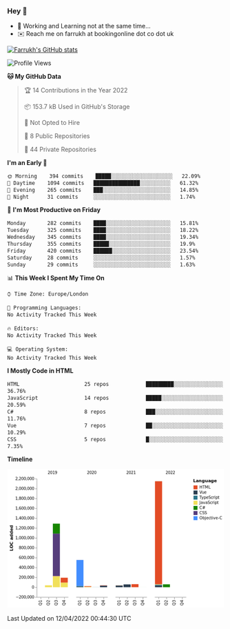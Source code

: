 ### Hey 👋

- 🏃 Working and Learning not at the same time...
- ✉️ Reach me on farrukh at bookingonline dot co dot uk

[![Farrukh's GitHub stats](https://github-readme-stats.vercel.app/api?username=mfsbo&hide=stars&count_private=true)](https://github.com/mfsbo/)

<!--START_SECTION:waka-->
![Profile Views](http://img.shields.io/badge/Profile%20Views-130-blue)

**🐱 My GitHub Data** 

> 🏆 14 Contributions in the Year 2022
 > 
> 📦 153.7 kB Used in GitHub's Storage 
 > 
> 🚫 Not Opted to Hire
 > 
> 📜 8 Public Repositories 
 > 
> 🔑 44 Private Repositories  
 > 
**I'm an Early 🐤** 

```text
🌞 Morning    394 commits    █████░░░░░░░░░░░░░░░░░░░░   22.09% 
🌆 Daytime    1094 commits   ███████████████░░░░░░░░░░   61.32% 
🌃 Evening    265 commits    ███░░░░░░░░░░░░░░░░░░░░░░   14.85% 
🌙 Night      31 commits     ░░░░░░░░░░░░░░░░░░░░░░░░░   1.74%

```
📅 **I'm Most Productive on Friday** 

```text
Monday       282 commits    ████░░░░░░░░░░░░░░░░░░░░░   15.81% 
Tuesday      325 commits    ████░░░░░░░░░░░░░░░░░░░░░   18.22% 
Wednesday    345 commits    ████░░░░░░░░░░░░░░░░░░░░░   19.34% 
Thursday     355 commits    █████░░░░░░░░░░░░░░░░░░░░   19.9% 
Friday       420 commits    ██████░░░░░░░░░░░░░░░░░░░   23.54% 
Saturday     28 commits     ░░░░░░░░░░░░░░░░░░░░░░░░░   1.57% 
Sunday       29 commits     ░░░░░░░░░░░░░░░░░░░░░░░░░   1.63%

```


📊 **This Week I Spent My Time On** 

```text
⌚︎ Time Zone: Europe/London

💬 Programming Languages: 
No Activity Tracked This Week

🔥 Editors: 
No Activity Tracked This Week

💻 Operating System: 
No Activity Tracked This Week

```

**I Mostly Code in HTML** 

```text
HTML                     25 repos            █████████░░░░░░░░░░░░░░░░   36.76% 
JavaScript               14 repos            █████░░░░░░░░░░░░░░░░░░░░   20.59% 
C#                       8 repos             ███░░░░░░░░░░░░░░░░░░░░░░   11.76% 
Vue                      7 repos             ██░░░░░░░░░░░░░░░░░░░░░░░   10.29% 
CSS                      5 repos             █░░░░░░░░░░░░░░░░░░░░░░░░   7.35%

```


**Timeline**

![Chart not found](https://raw.githubusercontent.com/mfsbo/mfsbo/main/charts/bar_graph.png) 


 Last Updated on 12/04/2022 00:44:30 UTC
<!--END_SECTION:waka-->
<!--
**mfsbo/mfsbo** is a ✨ _special_ ✨ repository because its `README.md` (this file) appears on your GitHub profile.

Here are some ideas to get you started:

- 🔭 I’m currently working on ...
- 🌱 I’m currently learning ...
- 👯 I’m looking to collaborate on ...
- 🤔 I’m looking for help with ...
- 💬 Ask me about ...
- 📫 How to reach me: ...
- 😄 Pronouns: ...
- ⚡ Fun fact: ...
-->
